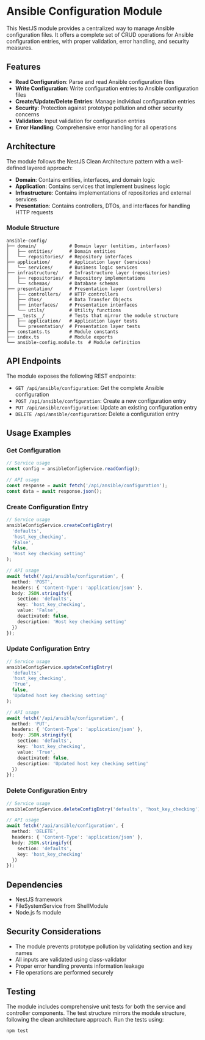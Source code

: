 # Ansible Configuration Module

This NestJS module provides a centralized way to manage Ansible configuration files. It offers a complete set of CRUD operations for Ansible configuration entries, with proper validation, error handling, and security measures.

## Features

- **Read Configuration**: Parse and read Ansible configuration files
- **Write Configuration**: Write configuration entries to Ansible configuration files
- **Create/Update/Delete Entries**: Manage individual configuration entries
- **Security**: Protection against prototype pollution and other security concerns
- **Validation**: Input validation for configuration entries
- **Error Handling**: Comprehensive error handling for all operations

## Architecture

The module follows the NestJS Clean Architecture pattern with a well-defined layered approach:

- **Domain**: Contains entities, interfaces, and domain logic
- **Application**: Contains services that implement business logic
- **Infrastructure**: Contains implementations of repositories and external services
- **Presentation**: Contains controllers, DTOs, and interfaces for handling HTTP requests

### Module Structure

```
ansible-config/
├── domain/            # Domain layer (entities, interfaces)
│   ├── entities/      # Domain entities
│   └── repositories/  # Repository interfaces
├── application/       # Application layer (services)
│   └── services/      # Business logic services
├── infrastructure/    # Infrastructure layer (repositories)
│   ├── repositories/  # Repository implementations
│   └── schemas/       # Database schemas
├── presentation/      # Presentation layer (controllers)
│   ├── controllers/   # HTTP controllers
│   ├── dtos/          # Data Transfer Objects
│   ├── interfaces/    # Presentation interfaces
│   └── utils/         # Utility functions
├── __tests__/         # Tests that mirror the module structure
│   ├── application/   # Application layer tests
│   └── presentation/  # Presentation layer tests
├── constants.ts       # Module constants
├── index.ts           # Module exports
└── ansible-config.module.ts  # Module definition
```

## API Endpoints

The module exposes the following REST endpoints:

- `GET /api/ansible/configuration`: Get the complete Ansible configuration
- `POST /api/ansible/configuration`: Create a new configuration entry
- `PUT /api/ansible/configuration`: Update an existing configuration entry
- `DELETE /api/ansible/configuration`: Delete a configuration entry

## Usage Examples

### Get Configuration

```typescript
// Service usage
const config = ansibleConfigService.readConfig();

// API usage
const response = await fetch('/api/ansible/configuration');
const data = await response.json();
```

### Create Configuration Entry

```typescript
// Service usage
ansibleConfigService.createConfigEntry(
  'defaults',
  'host_key_checking',
  'False',
  false,
  'Host key checking setting'
);

// API usage
await fetch('/api/ansible/configuration', {
  method: 'POST',
  headers: { 'Content-Type': 'application/json' },
  body: JSON.stringify({
    section: 'defaults',
    key: 'host_key_checking',
    value: 'False',
    deactivated: false,
    description: 'Host key checking setting'
  })
});
```

### Update Configuration Entry

```typescript
// Service usage
ansibleConfigService.updateConfigEntry(
  'defaults',
  'host_key_checking',
  'True',
  false,
  'Updated host key checking setting'
);

// API usage
await fetch('/api/ansible/configuration', {
  method: 'PUT',
  headers: { 'Content-Type': 'application/json' },
  body: JSON.stringify({
    section: 'defaults',
    key: 'host_key_checking',
    value: 'True',
    deactivated: false,
    description: 'Updated host key checking setting'
  })
});
```

### Delete Configuration Entry

```typescript
// Service usage
ansibleConfigService.deleteConfigEntry('defaults', 'host_key_checking');

// API usage
await fetch('/api/ansible/configuration', {
  method: 'DELETE',
  headers: { 'Content-Type': 'application/json' },
  body: JSON.stringify({
    section: 'defaults',
    key: 'host_key_checking'
  })
});
```

## Dependencies

- NestJS framework
- FileSystemService from ShellModule
- Node.js fs module

## Security Considerations

- The module prevents prototype pollution by validating section and key names
- All inputs are validated using class-validator
- Proper error handling prevents information leakage
- File operations are performed securely

## Testing

The module includes comprehensive unit tests for both the service and controller components. The test structure mirrors the module structure, following the clean architecture approach. Run the tests using:

```bash
npm test
```
